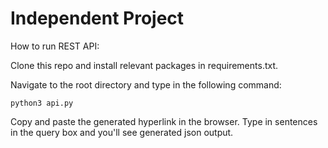 # Independent Project

How to run REST API:

Clone this repo and install relevant packages in requirements.txt.

Navigate to the root directory and type in the following command:
```{sh}
python3 api.py
```
Copy and paste the generated hyperlink in the browser. Type in sentences in the query box and you'll see generated json output.
